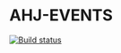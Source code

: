 # AHJ-EVENTS

[![Build status](https://ci.appveyor.com/api/projects/status/x77gbhch6mkgukng?svg=true)](https://ci.appveyor.com/project/deizee/ahj-events)
